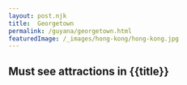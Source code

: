 ```yaml
---
layout: post.njk
title: 	Georgetown
permalink: /guyana/georgetown.html
featuredImage: /_images/hong-kong/hong-kong.jpg
---
```

## Must see attractions in {{title}}
